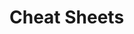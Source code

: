                           
                                                                                                                
# Cheat Sheets           

   




